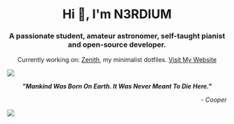 <h1 align="center">Hi 👋, I'm N3RDIUM</h1>
<h3 align="center">A passionate student, amateur astronomer, self-taught pianist and open-source developer.</h3>
<p align="center">Currently working on: <a href="https://github.com/n3rdium/Zenith">Zenith</a>, my minimalist dotfiles. <a href="https://n3rdium.dev">Visit My Website</a></p>

<img src="https://user-images.githubusercontent.com/73097560/115834477-dbab4500-a447-11eb-908a-139a6edaec5c.gif" />
<p align="center"><strong><i>"Mankind Was Born On Earth. It Was Never Meant To Die Here."</i></strong></p>
<p align="right"><i>- Cooper</i></p>
<img src="https://user-images.githubusercontent.com/73097560/115834477-dbab4500-a447-11eb-908a-139a6edaec5c.gif" />
